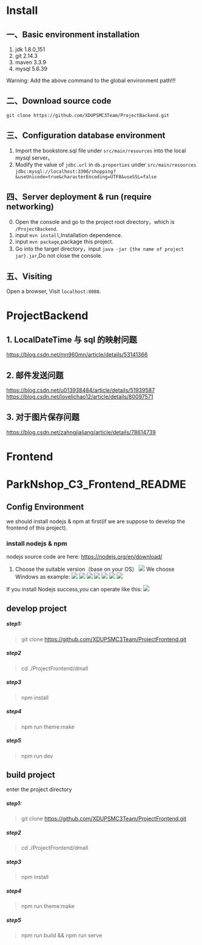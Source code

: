 # Install
## 一、Basic environment installation
1. jdk 1.8.0_151
2. git 2.14.3
3. maven 3.3.9
4. mysql 5.6.39

Warning: Add the above command to the global environment path!!!
## 二、Download source code
`git clone https://github.com/XDUPSMC3Team/ProjectBackend.git`
## 三、Configuration database environment
1. Import the bookstore.sql file under `src/main/resources` into the local mysql server。
2. Modify the value of `jdbc.url` in `db.properties` under `src/main/resources`
`jdbc:mysql://localhost:3306/shopping?&useUnicode=true&characterEncoding=UTF8&useSSL=false`
## 四、Server deployment & run (require networking)
0. Open the console and go to the project root directory，which is `/ProjectBackend`.
1. input `mvn install`,Installation dependence.
2. input `mvn package`,package this project.
3. Go into the target directory，input `java -jar {the name of project jar}.jar`,Do not close the console.
## 五、Visiting
Open a browser, Visit `localhost:8080`.
# ProjectBackend
## 1. LocalDateTime 与  sql 的映射问题
https://blog.csdn.net/mn960mn/article/details/53141366
## 2. 邮件发送问题
https://blog.csdn.net/u013938484/article/details/51939587
https://blog.csdn.net/lovelichao12/article/details/80097571
## 3. 对于图片保存问题
https://blog.csdn.net/zahngjialiang/article/details/78614739

# Frontend
# ParkNshop_C3_Frontend_README

## Config Environment

we should install nodejs & npm at first(if we are suppose to develop the frontend of this project).

### install nodejs & npm

nodejs source code are here: https://nodejs.org/en/download/

1. Choose the suitable version（base on your OS）
![](http://mweb.helloyzy.cn/15466982403375.jpg)
We choose Windows as example:
![](http://mweb.helloyzy.cn/15466983202093.png)
![](http://mweb.helloyzy.cn/15466983237745.png)
![](http://mweb.helloyzy.cn/15466983261951.png)
![](http://mweb.helloyzy.cn/15466983292561.png)
![](http://mweb.helloyzy.cn/15466983316282.png)
![](http://mweb.helloyzy.cn/15466983344889.png)
![](http://mweb.helloyzy.cn/15466983375342.png)

If you install Nodejs success,you can operate like this:
![](http://mweb.helloyzy.cn/15466983399151.png)

## develop project

##### step1:

> git clone https://github.com/XDUPSMC3Team/ProjectFrontend.git


##### step2

> cd ./ProjectFrontend/dmall


##### step3

> npm install 

##### step4

> npm run theme:make


##### step5

> npm run dev

## build project

enter the project directory

##### step1:

> git clone https://github.com/XDUPSMC3Team/ProjectFrontend.git


##### step2

> cd ./ProjectFrontend/dmall


##### step3

> npm install 

##### step4

> npm run theme:make

##### step5

> npm run build && npm run serve